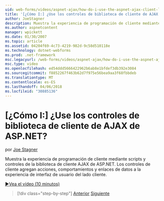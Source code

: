 ```yaml
---
uid: web-forms/videos/aspnet-ajax/how-do-i-use-the-aspnet-ajax-client-library-controls
title: '[¿Cómo I:] ¿Use los controles de biblioteca de cliente de AJAX de ASP.NET? | Microsoft Docs'
author: JoeStagner
description: Muestra la experiencia de programación de cliente mediante scripts y controles de la biblioteca de cliente AJAX de ASP.NET. Los controles de cliente agregan acciones, behavio...
ms.author: aspnetcontent
manager: wpickett
ms.date: 01/30/2007
ms.topic: article
ms.assetid: 04204f69-4c73-4219-982d-9c58d510118e
ms.technology: dotnet-webforms
ms.prod: .net-framework
msc.legacyurl: /web-forms/videos/aspnet-ajax/how-do-i-use-the-aspnet-ajax-client-library-controls
msc.type: video
ms.openlocfilehash: ed54ddd5666422962b6ab8e1bfdef3db392e3084
ms.sourcegitcommit: f8852267f463b62d7f975e56bea9aa3f68fbbdeb
ms.translationtype: MT
ms.contentlocale: es-ES
ms.lasthandoff: 04/06/2018
ms.locfileid: "30885136"
---
```

<a name="how-do-i-use-the-aspnet-ajax-client-library-controls"></a>[¿Cómo I:] ¿Use los controles de biblioteca de cliente de AJAX de ASP.NET?
====================
por [Joe Stagner](https://github.com/JoeStagner)

Muestra la experiencia de programación de cliente mediante scripts y controles de la biblioteca de cliente AJAX de ASP.NET. Los controles de cliente agregan acciones, comportamientos y enlaces de datos a la experiencia de interfaz de usuario del lado cliente.

[&#9654;Vea el vídeo (10 minutos)](https://channel9.msdn.com/Blogs/ASP-NET-Site-Videos/how-do-i-use-the-aspnet-ajax-client-library-controls)

> [!div class="step-by-step"]
> [Anterior](how-do-i-aspnet-ajax-enable-an-existing-web-service.md)
> [Siguiente](how-do-i-use-an-aspnet-ajax-scriptmanagerproxy.md)
